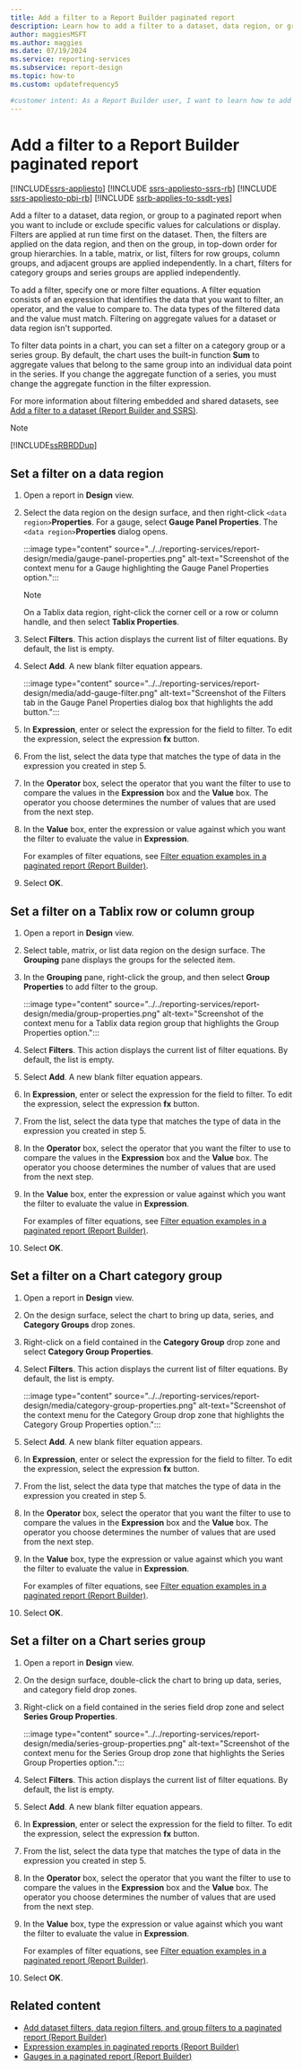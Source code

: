 ```yaml
---
title: Add a filter to a Report Builder paginated report
description: Learn how to add a filter to a dataset, data region, or group when you want to include or exclude specific values for calculations in a paginated report.
author: maggiesMSFT
ms.author: maggies
ms.date: 07/19/2024
ms.service: reporting-services
ms.subservice: report-design
ms.topic: how-to
ms.custom: updatefrequency5

#customer intent: As a Report Builder user, I want to learn how to add filters to my reports so that I can interactively include and exclude values in my report calculations.
---
```

# Add a filter to a Report Builder paginated report

[!INCLUDE[ssrs-appliesto](../../includes/ssrs-appliesto.md)] [!INCLUDE [ssrs-appliesto-ssrs-rb](../../includes/ssrs-appliesto-ssrs-rb.md)] [!INCLUDE [ssrs-appliesto-pbi-rb](../../includes/ssrs-appliesto-pbi-rb.md)] [!INCLUDE [ssrb-applies-to-ssdt-yes](../../includes/ssrb-applies-to-ssdt-yes.md)]

Add a filter to a dataset, data region, or group to a paginated report when you want to include or exclude specific values for calculations or display. Filters are applied at run time first on the dataset. Then, the filters are applied on the data region, and then on the group, in top-down order for group hierarchies. In a table, matrix, or list, filters for row groups, column groups, and adjacent groups are applied independently. In a chart, filters for category groups and series groups are applied independently.  
  
To add a filter, specify one or more filter equations. A filter equation consists of an expression that identifies the data that you want to filter, an operator, and the value to compare to. The data types of the filtered data and the value must match. Filtering on aggregate values for a dataset or data region isn't supported.  
  
To filter data points in a chart, you can set a filter on a category group or a series group. By default, the chart uses the built-in function **Sum** to aggregate values that belong to the same group into an individual data point in the series. If you change the aggregate function of a series, you must change the aggregate function in the filter expression.  
  
 For more information about filtering embedded and shared datasets, see [Add a filter to a dataset (Report Builder and SSRS)](../../reporting-services/report-data/add-a-filter-to-a-dataset-report-builder-and-ssrs.md).  
  
> [!NOTE]  
> [!INCLUDE[ssRBRDDup](../../includes/ssrbrddup-md.md)]  
  
## Set a filter on a data region  
  
1. Open a report in **Design** view.  
  
1. Select the data region on the design surface, and then right-click `<data region>`**Properties**. For a gauge, select **Gauge Panel Properties**. The `<data region>`**Properties** dialog opens.

    :::image type="content" source="../../reporting-services/report-design/media/gauge-panel-properties.png" alt-text="Screenshot of the context menu for a Gauge highlighting the Gauge Panel Properties option.":::
  
    > [!NOTE]  
    > On a Tablix data region, right-click the corner cell or a row or column handle, and then select **Tablix Properties**.  
  
1. Select **Filters**. This action displays the current list of filter equations. By default, the list is empty.  
  
1. Select **Add**. A new blank filter equation appears.

    :::image type="content" source="../../reporting-services/report-design/media/add-gauge-filter.png" alt-text="Screenshot of the Filters tab in the Gauge Panel Properties dialog box that highlights the add button.":::
  
1. In **Expression**, enter or select the expression for the field to filter. To edit the expression, select the expression **fx** button.  
  
1. From the list, select the data type that matches the type of data in the expression you created in step 5.  
  
1. In the **Operator** box, select the operator that you want the filter to use to compare the values in the **Expression** box and the **Value** box. The operator you choose determines the number of values that are used from the next step.  
  
1. In the **Value** box, enter the expression or value against which you want the filter to evaluate the value in **Expression**.  
  
     For examples of filter equations, see [Filter equation examples in a paginated report (Report Builder)](../../reporting-services/report-design/filter-equation-examples-report-builder-and-ssrs.md).  
  
1. Select **OK**.
  
## Set a filter on a Tablix row or column group  
  
1. Open a report in **Design** view.  
  
1. Select table, matrix, or list data region on the design surface. The **Grouping** pane displays the groups for the selected item.  
  
1. In the **Grouping** pane, right-click the group, and then select **Group Properties** to add filter to the group.

    :::image type="content" source="../../reporting-services/report-design/media/group-properties.png" alt-text="Screenshot of the context menu for a Tablix data region group that highlights the Group Properties option.":::

1. Select **Filters**. This action displays the current list of filter equations. By default, the list is empty.  
  
1. Select **Add**. A new blank filter equation appears.  
  
1. In **Expression**, enter or select the expression for the field to filter. To edit the expression, select the expression **fx** button.  
  
1. From the list, select the data type that matches the type of data in the expression you created in step 5.  
  
1. In the **Operator** box, select the operator that you want the filter to use to compare the values in the **Expression** box and the **Value** box. The operator you choose determines the number of values that are used from the next step.  
  
1. In the **Value** box, enter the expression or value against which you want the filter to evaluate the value in **Expression**.  
  
     For examples of filter equations, see [Filter equation examples in a paginated report (Report Builder)](../../reporting-services/report-design/filter-equation-examples-report-builder-and-ssrs.md).  
  
1. Select **OK**.
  
## Set a filter on a Chart category group  
  
1. Open a report in **Design** view.  
  
1. On the design surface, select the chart to bring up data, series, and **Category Groups** drop zones.  
  
1. Right-click on a field contained in the **Category Group** drop zone and select **Category Group Properties**.  
  
1. Select **Filters**. This action displays the current list of filter equations. By default, the list is empty.

    :::image type="content" source="../../reporting-services/report-design/media/category-group-properties.png" alt-text="Screenshot of the context menu for the Category Group drop zone that highlights the Category Group Properties option.":::
  
1. Select **Add**. A new blank filter equation appears.  
  
1. In **Expression**, enter or select the expression for the field to filter. To edit the expression, select the expression **fx** button.  
  
1. From the list, select the data type that matches the type of data in the expression you created in step 5.  
  
1. In the **Operator** box, select the operator that you want the filter to use to compare the values in the **Expression** box and the **Value** box. The operator you choose determines the number of values that are used from the next step.  
  
1. In the **Value** box, type the expression or value against which you want the filter to evaluate the value in **Expression**.  
  
     For examples of filter equations, see [Filter equation examples in a paginated report (Report Builder)](../../reporting-services/report-design/filter-equation-examples-report-builder-and-ssrs.md).  
  
1. Select **OK**.
  
## Set a filter on a Chart series group  
  
1. Open a report in **Design** view.  
  
1. On the design surface, double-click the chart to bring up data, series, and category field drop zones.  
  
1. Right-click on a field contained in the series field drop zone and select **Series Group Properties**.

    :::image type="content" source="../../reporting-services/report-design/media/series-group-properties.png" alt-text="Screenshot of the context menu for the Series Group drop zone that highlights the Series Group Properties option.":::
  
1. Select **Filters**. This action displays the current list of filter equations. By default, the list is empty.  
  
1. Select **Add**. A new blank filter equation appears.  
  
1. In **Expression**, enter or select the expression for the field to filter. To edit the expression, select the expression **fx** button.  
  
1. From the list, select the data type that matches the type of data in the expression you created in step 5.  
  
1. In the **Operator** box, select the operator that you want the filter to use to compare the values in the **Expression** box and the **Value** box. The operator you choose determines the number of values that are used from the next step.  
  
1. In the **Value** box, type the expression or value against which you want the filter to evaluate the value in **Expression**.  
  
     For examples of filter equations, see [Filter equation examples in a paginated report (Report Builder)](../../reporting-services/report-design/filter-equation-examples-report-builder-and-ssrs.md).  
  
1. Select **OK**.
  
## Related content  

- [Add dataset filters, data region filters, and group filters to a paginated report (Report Builder)](../../reporting-services/report-design/add-dataset-filters-data-region-filters-and-group-filters.md)
- [Expression examples in paginated reports (Report Builder)](../../reporting-services/report-design/expression-examples-report-builder-and-ssrs.md)
- [Gauges in a paginated report (Report Builder)](../../reporting-services/report-design/gauges-report-builder-and-ssrs.md)  
  
